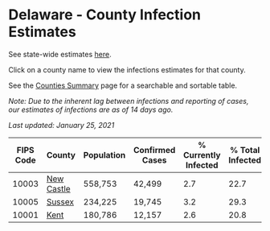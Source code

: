 # Delaware - County Infection Estimates

See state-wide estimates [here](/infections/us-de).

Click on a county name to view the infections estimates for that county.

See the [Counties Summary](/infections/summary-counties) page for a searchable and sortable table.

*Note: Due to the inherent lag between infections and reporting of cases, our estimates of infections are as of 14 days ago.*

*Last updated: January 25, 2021*

|   FIPS Code |                   County |   Population |   Confirmed Cases |   % Currently Infected |   % Total Infected |
|-------------|--------------------------|--------------|-------------------|------------------------|--------------------|
|       10003 | [New Castle](new-castle) |      558,753 |            42,499 |                    2.7 |               22.7 |
|       10005 |         [Sussex](sussex) |      234,225 |            19,745 |                    3.2 |               29.3 |
|       10001 |             [Kent](kent) |      180,786 |            12,157 |                    2.6 |               20.8 |